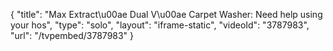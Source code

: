 {
    "title": "Max Extract\u00ae Dual V\u00ae Carpet Washer: Need help using your hos",
    "type": "solo",
    "layout": "iframe-static",
    "videoId": "3787983",
    "url": "\/tvpembed\/3787983"
}